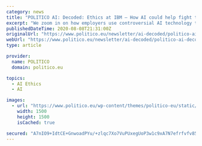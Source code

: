 ```yaml
---
category: news
title: "POLITICO AI: Decoded: Ethics at IBM — How AI could help fight the coronavirus — Workforce surveillance"
excerpt: "We zoom in on how employers use controversial AI technology to monitor their employees. And we hear from IBM’s AI ethics chief how her company is trying to live up to the ethics it’s preaching. WORKPLACE SURVEILLANCE: Ever heard of “people analytics”?"
publishedDateTime: 2020-08-08T21:31:00Z
originalUrl: "https://www.politico.eu/newsletter/ai-decoded/politico-ai-decoded-ethics-at-ibm-how-ai-could-help-fight-the-coronavirus-workforce-surveillance/"
webUrl: "https://www.politico.eu/newsletter/ai-decoded/politico-ai-decoded-ethics-at-ibm-how-ai-could-help-fight-the-coronavirus-workforce-surveillance/"
type: article

provider:
  name: POLITICO
  domain: politico.eu

topics:
  - AI Ethics
  - AI

images:
  - url: "https://www.politico.eu/wp-content/themes/politico-eu/static/design/core/template/opengraph.jpg"
    width: 1500
    height: 1500
    isCached: true

secured: "A7nIO9+IdtCE+GnwoadPYu/+zlqc7Xo7VuPUxegUoP3w1c9xA7N7efrfvfv85BQFkKehRbDjuyw1CXhGBCycvmk0rG3hcHm2QPH6AumMron6q0kaYOmKAS3yJkel7RsGCAzZfO1sP5h/WDeMHRfWgtQp4/xpLx9XLNCdKb1Hq0YQC52P57v1nYE+d0WRBDVQt8hpTo3DvhTMQ382ilccvHBz7yQdk4KmpAIDz14fU2lDXVMDmA0uTj4OnP2wJm5zqm0K44KkANGbuEVdZWIJvfWNT671Cs+huGsDaouC4ixQORoDH66/3jpvExlRkYy1pQBu1PxGj17R+hIpdamrIKWGc2tSlSUQIrnV5ob6uLA=;WL2tc5MnzCv0WKeALjxOhQ=="
---
```


